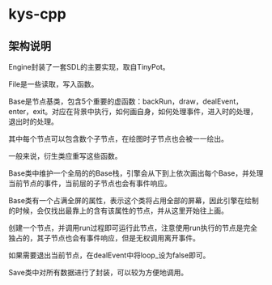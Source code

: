 # kys-cpp
## 架构说明
Engine封装了一套SDL的主要实现，取自TinyPot。

File是一些读取，写入函数。

Base是节点基类，包含5个重要的虚函数：backRun，draw，dealEvent，enter，exit。对应在背景中执行，如何画自身，如何处理事件，进入时的处理，退出时的处理。

其中每个节点可以包含数个子节点，在绘图时子节点也会被一一绘出。

一般来说，衍生类应重写这些函数。

Base类中维护一个全局的的Base栈，引擎会从下到上依次画出每个Base，并处理当前节点的事件，当前层的子节点也会有事件响应。

Base类有一个占满全屏的属性，表示这个类将占用全部的屏幕，因此引擎在绘制的时候，会仅找出最靠上的含有该属性的节点，并从这里开始往上画。

创建一个节点，并调用run过程即可运行此节点，注意使用run执行的节点是完全独占的，其子节点也会有事件响应，但是无权调用离开事件。

如果需要退出当前节点，在dealEvent中将loop_设为false即可。

Save类中对所有数据进行了封装，可以较为方便地调用。



